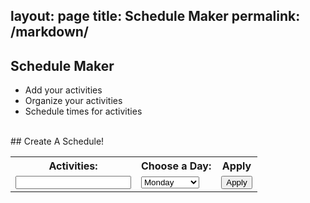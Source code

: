layout: page
title: Schedule Maker
permalink: /markdown/
---
## Schedule Maker
  - Add your activities
  - Organize your activities 
  - Schedule times for activities 
<br>
## Create A Schedule!

<table width="500px">
  <tr>
    <th><label for="Activities">Activities:</label></th>
    <th><label for="weeks">Choose a Day:</label></th>
    <th>Apply</th>
  </tr>
  <tr>
    <td><input id="input"></td>
    <td>
      <select name="week" id="week">
        <option>Monday</option>
        <option>Tuesday</option>
        <option>Wednesday</option>
        <option>Thursday</option>
        <option>Friday</option>
        <option>Saturday</option>
        <option>Sunday</option>
      </select>
    </td>
    <td><button onclick="add()">Apply</button></td>
  </tr>
</table>
<br>

<div id="schedule"></div>

<script>
  function add(){
    var input = document.getElementById("input").value;
    var week = document.getElementById("week").value;

    var newDiv = document.createElement("div");
    newDiv.innerText = input + " on " + week;
    document.getElementById("schedule").appendChild(newDiv);
  }
</script>
